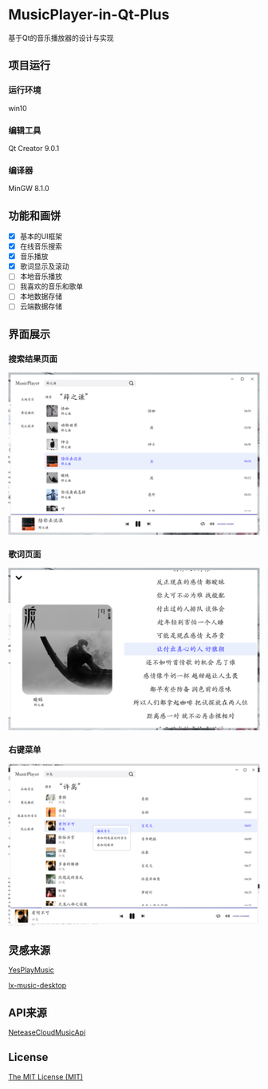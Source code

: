 # MusicPlayer-in-Qt-Plus

基于Qt的音乐播放器的设计与实现

## 项目运行

### 运行环境
win10

### 编辑工具
Qt Creator 9.0.1

### 编译器
MinGW 8.1.0

## 功能和画饼
- [x] 基本的UI框架
- [x] 在线音乐搜索
- [x] 音乐播放
- [x] 歌词显示及滚动
- [ ] 本地音乐播放
- [ ] 我喜欢的音乐和歌单
- [ ] 本地数据存储
- [ ] 云端数据存储

## 界面展示

### 搜索结果页面
![搜索结果页面](https://github.com/hhhyxy/MusicPlayer-in-Qt-Plus/blob/main/static/searchResult_Page.png)

### 歌词页面
![歌词页面](https://github.com/hhhyxy/MusicPlayer-in-Qt-Plus/blob/main/static/lrc_Page.png)

### 右键菜单
![右键菜单](https://github.com/hhhyxy/MusicPlayer-in-Qt-Plus/blob/main/static/menu_buttonRight.png)

## 灵感来源
[YesPlayMusic](https://github.com/qier222/YesPlayMusic)

[lx-music-desktop](https://github.com/lyswhut/lx-music-desktop)

## API来源
[NeteaseCloudMusicApi](https://github.com/Binaryify/NeteaseCloudMusicApi)

## License
[The MIT License (MIT)](https://github.com/hhhyxy/MusicPlayer-in-Qt/edit/main/LICENSE)
